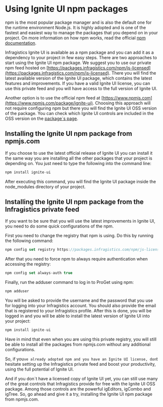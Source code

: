 <!--
|metadata|
{
    "fileName": "Using-Ignite-UI-Npm-Packages",
    "controlName": [],
    "tags": ["npm"]
}
|metadata|
-->
# Using Ignite UI npm packages

npm is the most popular package manager and is also the default one for the runtime environment Node.js. It is highly adopted and is one of the fastest and easiest way to manage the packages that you depend on in your project. On more information on how npm works, read the official [npm documentation](https://docs.npmjs.com).

Infragistics Ignite UI is available as a npm package and you can add it as a dependency to your project in few easy steps. There are two approaches to start using the Ignite UI npm package. We suggest you to use our private npm feed hosted on  [https://packages.infragistics.com/npm/js-licensed](https://packages.infragistics.com/npm/js-licensed). There you will find the latest available version of the Ignite UI package, which contains the latest features and improvements. If you have a valid Ignite UI license, you can use this private feed and you will have access to the full version of Ignite UI. 

Another option is to use the official npm feed at [https://www.npmjs.com](https://www.npmjs.com/package/ignite-ui). Choosing this approach will not require configuring npm but there you will find the Ignite UI OSS version of the package. You can check which Ignite UI controls are included in the OSS version on the [package`s page](https://www.npmjs.com/package/ignite-ui).

## Installing the Ignite UI npm package from npmjs.com

If you choose to use the latest official release of Ignite UI you can install it the same way you are installing all the other packages that your project is depending on. You just need to type the following into the command line:

```js
npm install ignite-ui
```

After executing this command, you will find the Ignite UI package inside the node_modules directory of your project.  

## Installing the Ignite UI npm package from the Infragistics private feed

If you want to be sure that you will use the latest improvements in Ignite UI, you need to do some quick configurations of the npm. 

First you need to change the registry that npm is using. Do this by running the following command:

```js
npm config set registry https://packages.infragistics.com/npm/js-licensed
```

After that you need to force npm to always require authentication when accessing the registry:

```js
npm config set always-auth true
```

Finally, run the adduser command to log in to ProGet using npm:

```js
npm adduser
```

You will be asked to provide the username and the password that you use for logging into your Infragistics account. You should also provide the email that is registered to your Infragistics profile. After this is done, you will be logged in and you will be able to install the latest version of Ignite UI into your project:

```js
npm install ignite-ui
```

Have in mind that even when you are using this private registry, you will still be able to install all the packages from npmjs.com without any additional configurations. 

So, if you`ve already adopted npm and you have an Ignite UI license, don`t hesitate setting up the Infragistics private feed and boost your productivity, using the full potential of Ignite UI. 

And if you don`t have a licensed copy of Ignite UI yet, you can still use many of the great controls that Infragistics provide for free with the Ignite UI OSS package. Among those controls are the powerful igEditors, igCombo and igTree. So, go ahead and give it a try, installing the Ignite UI npm package from npmjs.com. 